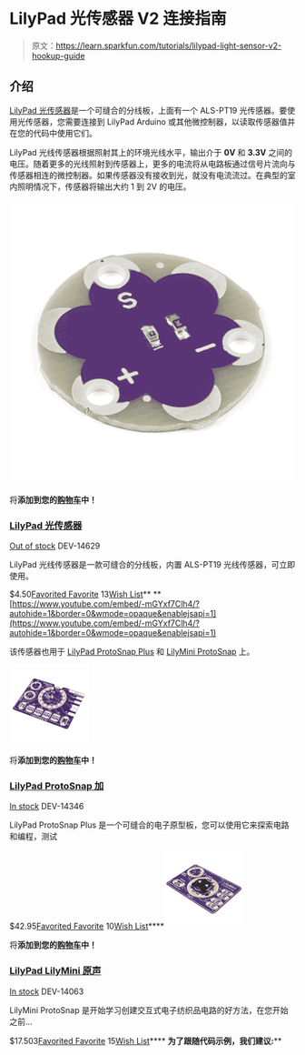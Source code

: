 # LilyPad 光传感器 V2 连接指南

> 原文：<https://learn.sparkfun.com/tutorials/lilypad-light-sensor-v2-hookup-guide>

## 介绍

[LilyPad 光传感器](https://www.sparkfun.com/products/14629)是一个可缝合的分线板，上面有一个 ALS-PT19 光传感器。要使用光传感器，您需要连接到 LilyPad Arduino 或其他微控制器，以读取传感器值并在您的代码中使用它们。

LilyPad 光线传感器根据照射其上的环境光线水平，输出介于 **0V** 和 **3.3V** 之间的电压。随着更多的光线照射到传感器上，更多的电流将从电路板通过信号片流向与传感器相连的微控制器。如果传感器没有接收到光，就没有电流流过。在典型的室内照明情况下，传感器将输出大约 1 到 2V 的电压。

[![LilyPad Light Sensor](img/4999cefeb4b6d9073920e583ef515549.png)](https://www.sparkfun.com/products/14629) 

将**添加到您的[购物车](https://www.sparkfun.com/cart)中！**

### [LilyPad 光传感器](https://www.sparkfun.com/products/14629)

[Out of stock](https://learn.sparkfun.com/static/bubbles/ "out of stock") DEV-14629

LilyPad 光线传感器是一款可缝合的分线板，内置 ALS-PT19 光线传感器，可立即使用。

$4.50[Favorited Favorite](# "Add to favorites") 13[Wish List](# "Add to wish list")** **[https://www.youtube.com/embed/-mGYxf7Clh4/?autohide=1&border=0&wmode=opaque&enablejsapi=1](https://www.youtube.com/embed/-mGYxf7Clh4/?autohide=1&border=0&wmode=opaque&enablejsapi=1)

该传感器也用于 [LilyPad ProtoSnap Plus](https://www.sparkfun.com/products/14346) 和 [LilyMini ProtoSnap](https://www.sparkfun.com/products/14063) 上。

[![LilyPad ProtoSnap Plus](img/335860da9f45d463aababdb5c18fb6fa.png)](https://www.sparkfun.com/products/14346) 

将**添加到您的[购物车](https://www.sparkfun.com/cart)中！**

### [LilyPad ProtoSnap 加](https://www.sparkfun.com/products/14346)

[In stock](https://learn.sparkfun.com/static/bubbles/ "in stock") DEV-14346

LilyPad ProtoSnap Plus 是一个可缝合的电子原型板，您可以使用它来探索电路和编程，测试

$42.95[Favorited Favorite](# "Add to favorites") 10[Wish List](# "Add to wish list")****[![LilyPad LilyMini ProtoSnap](img/9a1a9293faa47cc552da97c4301e367f.png)](https://www.sparkfun.com/products/14063) 

将**添加到您的[购物车](https://www.sparkfun.com/cart)中！**

### [LilyPad LilyMini 原声](https://www.sparkfun.com/products/14063)

[In stock](https://learn.sparkfun.com/static/bubbles/ "in stock") DEV-14063

LilyMini ProtoSnap 是开始学习创建交互式电子纺织品电路的好方法，在您开始之前…

$17.503[Favorited Favorite](# "Add to favorites") 15[Wish List](# "Add to wish list")**** ****为了跟随代码示例，我们建议:******